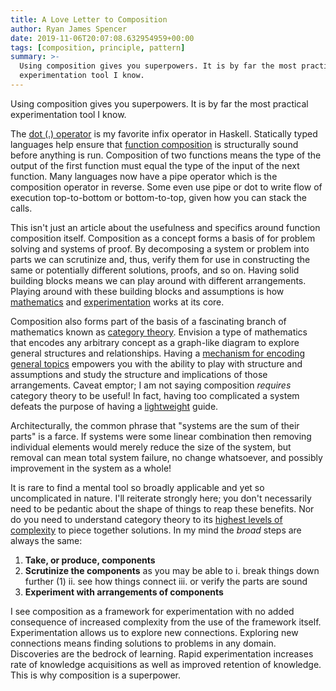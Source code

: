 ```yaml
---
title: A Love Letter to Composition
author: Ryan James Spencer
date: 2019-11-06T20:07:08.632954959+00:00
tags: [composition, principle, pattern]
summary: >-
  Using composition gives you superpowers. It is by far the most practical
  experimentation tool I know.
---
```


Using composition gives you superpowers. It is by far the most practical
experimentation tool I know.

The [dot (.)
operator](http://hackage.haskell.org/package/base-4.12.0.0/docs/Data-Function.html#v:.)
is my favorite infix operator in Haskell. Statically typed languages help ensure
that [function composition](https://en.wikipedia.org/wiki/Function_composition)
is structurally sound before anything is run. Composition of two functions means
the type of the output of the first function must equal the type of the input of
the next function. Many languages now have a pipe operator which is the
composition operator in reverse. Some even use pipe or dot to write flow of
execution top-to-bottom or bottom-to-top, given how you can stack the calls.

This isn't just an article about the usefulness and specifics around function
composition itself. Composition as a concept forms a basis of for problem
solving and systems of proof. By decomposing a system or problem into parts we
can scrutinize and, thus, verify them for use in constructing the same or
potentially different solutions, proofs, and so on. Having solid building blocks
means we can play around with different arrangements. Playing around with these
building blocks and assumptions is how
[mathematics](https://www.goodreads.com/book/show/192221.How_to_Solve_It) and
[experimentation](https://www.justanotherdot.com/posts/may-you-be-the-author-of-two-to-the-n-programs.html)
works at its core.

Composition also forms part of the basis of a fascinating branch of mathematics
known as [category theory](https://github.com/hmemcpy/milewski-ctfp-pdf).
Envision a type of mathematics that encodes any arbitrary concept as a
graph-like diagram to explore general structures and relationships. Having a
[mechanism for encoding general
topics](https://rs.io/why-category-theory-matters/) empowers you with the
ability to play with structure and assumptions and study the structure and
implications of those arrangements. Caveat emptor; I am not saying composition
_requires_ category theory to be useful! In fact, having too complicated a
system defeats the purpose of having a
[lightweight](https://www.justanotherdot.com/posts/lightweight-is-beautiful.html)
guide.

Architecturally, the common phrase that "systems are the sum of their parts" is
a farce. If systems were some linear combination then removing individual
elements would merely reduce the size of the system, but removal can mean total
system failure, no change whatsoever, and possibly improvement in the system as
a whole!

It is rare to find a mental tool so broadly applicable and yet so uncomplicated
in nature. I'll reiterate strongly here; you don't necessarily need to be
pedantic about the shape of things to reap these benefits. Nor do you need to
understand category theory to its [highest levels of
complexity](http://eugeniacheng.com/wp-content/uploads/2017/02/cheng-lauda-guidebook.pdf)
to piece together solutions. In my mind the _broad_ steps are always the same:

1. **Take, or produce, components**
2. **Scrutinize the components** as you may be able to
    i. break things down further (1)
    ii. see how things connect
    iii. or verify the parts are sound
3. **Experiment with arrangements of components**

I see composition as a framework for experimentation with no added consequence
of increased complexity from the use of the framework itself. Experimentation
allows us to explore new connections. Exploring new connections means finding
solutions to problems in any domain. Discoveries are the bedrock of learning.
Rapid experimentation increases rate of knowledge acquisitions as well as
improved retention of knowledge. This is why composition is a superpower.
